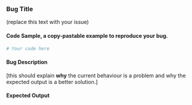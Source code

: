 ### Bug Title
(replace this text with your issue)

#### Code Sample, a copy-pastable example to reproduce your bug.

```python
# Your code here

```

#### Bug Description

[this should explain **why** the current behaviour is a problem and why the expected output is a better solution.]

#### Expected Output

